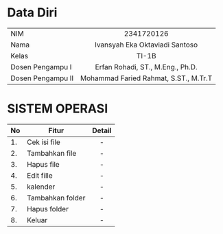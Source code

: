 # Data Diri
|         |              |   
| ------------- |:-------------:| 
|   NIM      |       2341720126  | 
|   Nama      |     Ivansyah Eka Oktaviadi Santoso      |   
|   Kelas    | TI-1B      |  
|  Dosen Pengampu I | Erfan Rohadi, ST., M.Eng., Ph.D. | 
|  Dosen Pengampu II | Mohammad Faried Rahmat, S.ST., M.Tr.T |

# SISTEM OPERASI 
| No  |   Fitur      |    Detail          |   
------------ | ------------- |:-------------:| 
| 1. |   Cek isi file      |   -  | 
| 2. |   Tambahkan file      |    -      |   
| 3. |   Hapus file    |    -    |   
| 4. |   Edit fille |  -   |
| 5. |   kalender |    -   |
| 6. |  Tambahkan folder |  -    |
| 7. |  Hapus folder |   -   |
| 8. |    Keluar  |   -    |



